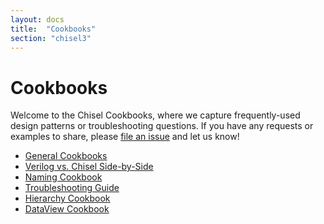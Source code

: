 ```yaml
---
layout: docs
title:  "Cookbooks"
section: "chisel3"
---
```


# Cookbooks

Welcome to the Chisel Cookbooks, where we capture frequently-used design patterns or troubleshooting questions.
If you have any requests or examples to share,
please [file an issue](https://github.com/chipsalliance/chisel3/issues/new) and let us know!

* [General Cookbooks](cookbook)
* [Verilog vs. Chisel Side-by-Side](verilog-vs-chisel)
* [Naming Cookbook](naming)
* [Troubleshooting Guide](troubleshooting)
* [Hierarchy Cookbook](hierarchy)
* [DataView Cookbook](dataview)
